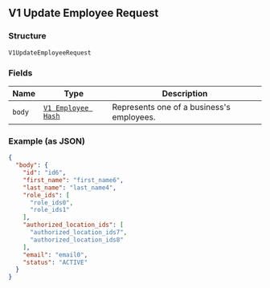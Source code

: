 ## V1 Update Employee Request

### Structure

`V1UpdateEmployeeRequest`

### Fields

| Name | Type | Description |
|  --- | --- | --- |
| `body` | [`V1 Employee Hash`](/doc/models/v1-employee.md) | Represents one of a business's employees. |

### Example (as JSON)

```json
{
  "body": {
    "id": "id6",
    "first_name": "first_name6",
    "last_name": "last_name4",
    "role_ids": [
      "role_ids0",
      "role_ids1"
    ],
    "authorized_location_ids": [
      "authorized_location_ids7",
      "authorized_location_ids8"
    ],
    "email": "email0",
    "status": "ACTIVE"
  }
}
```

